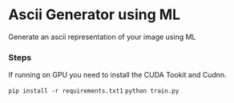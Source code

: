 # Ascii Generator using ML


Generate an ascii representation of your image using ML




### Steps
If running on GPU you need to install the CUDA Tookit and Cudnn.

`pip install -r requirements.txt1`
`python train.py`

